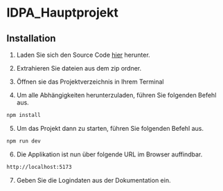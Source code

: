 # IDPA_Hauptprojekt

## Installation

1. Laden Sie sich den Source Code [hier](https://github.com/TheSolian/IDPA_Hauptprojekt/releases/tag/1.0.0) herunter.

2. Extrahieren Sie dateien aus dem zip ordner.

3. Öffnen sie das Projektverzeichnis in Ihrem Terminal

4. Um alle Abhängigkeiten herunterzuladen, führen Sie folgenden Befehl aus.

```bash
npm install
```

5. Um das Projekt dann zu starten, führen Sie folgenden Befehl aus.

```bash
npm run dev
```

6. Die Applikation ist nun über folgende URL im Browser auffindbar.

```bash
http://localhost:5173
```
7. Geben Sie die Logindaten aus der Dokumentation ein.
